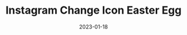 ---
layout: post
title: 'Instagram Change Icon Easter Egg'
video-link: https://ant.umn.edu/embedded/gcggrpvckq
date: 2023-01-18
application: instagram
flow-type: easter egg
tags: [change icon, ios, birthday]
---